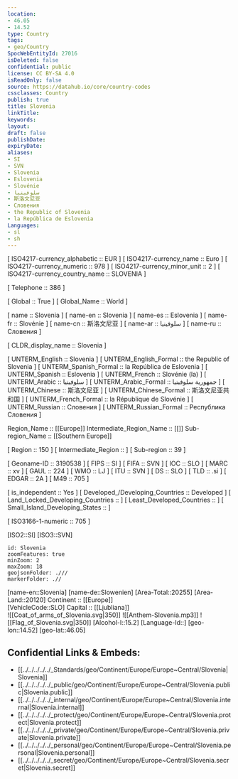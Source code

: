 ```yaml
---
location:
- 46.05
- 14.52
type: Country
tags:
- geo/Country
SpocWebEntityId: 27016
isDeleted: false
confidential: public
license: CC BY-SA 4.0
isReadOnly: false
source: https://datahub.io/core/country-codes
cssclasses: Country
publish: true
title: Slovenia
linkTitle: 
keywords: 
layout: 
draft: false
publishDate: 
expiryDate: 
aliases:
- SI
- SVN
- Slovenia
- Eslovenia
- Slovénie
- سلوفينيا
- 斯洛文尼亚
- Словения
- the Republic of Slovenia
- la República de Eslovenia
Languages:
- sl
- sh
---
```



[	ISO4217-currency_alphabetic	 :: EUR ] 
[	ISO4217-currency_name	 :: Euro ] 
[	ISO4217-currency_numeric	 :: 978 ] 
[	ISO4217-currency_minor_unit	 :: 2 ] 
[	ISO4217-currency_country_name	 :: SLOVENIA ] 

[	Telephone	 :: 386 ] 

[	Global	 :: True ] 
[	Global_Name	 :: World ] 

[	name	 :: Slovenia ] 
[	name-en	 :: Slovenia ] 
[	name-es	 :: Eslovenia ] 
[	name-fr	 :: Slovénie ] 
[	name-cn	 :: 斯洛文尼亚 ] 
[	name-ar	 :: سلوفينيا ] 
[	name-ru	 :: Словения ] 

[	CLDR_display_name	 :: Slovenia ] 

[	UNTERM_English	 :: Slovenia ] 
[	UNTERM_English_Formal	 :: the Republic of Slovenia ] 
[	UNTERM_Spanish_Formal	 :: la República de Eslovenia ] 
[	UNTERM_Spanish	 :: Eslovenia ] 
[	UNTERM_French	 :: Slovénie (la) ] 
[	UNTERM_Arabic	 :: سلوفينيا ] 
[	UNTERM_Arabic_Formal	 :: جمهورية سلوفينيا ] 
[	UNTERM_Chinese	 :: 斯洛文尼亚 ] 
[	UNTERM_Chinese_Formal	 :: 斯洛文尼亚共和国 ] 
[	UNTERM_French_Formal	 :: la République de Slovénie ] 
[	UNTERM_Russian	 :: Словения ] 
[	UNTERM_Russian_Formal	 :: Республика Словения ] 

Region_Name ::  [[Europe]] 
Intermediate_Region_Name ::  [[]] 
Sub-region_Name ::  [[Southern Europe]] 

[	Region	 :: 150 ] 
[	Intermediate_Region	 ::  ] 
[	Sub-region	 :: 39 ] 

[	Geoname-ID	 :: 3190538 ] 
[	FIPS	 :: SI ] 
[	FIFA	 :: SVN ] 
[	IOC	 :: SLO ] 
[	MARC	 :: xv ] 
[	GAUL	 :: 224 ] 
[	WMO	 :: LJ ] 
[	ITU	 :: SVN ] 
[	DS	 :: SLO ] 
[	TLD	 :: .si ] 
[	EDGAR	 :: 2A ] 
[	M49	 :: 705 ] 

[	is_independent	 :: Yes ] 
[	Developed_/Developing_Countries	 :: Developed ] 
[	Land_Locked_Developing_Countries	 ::  ] 
[	Least_Developed_Countries	 ::  ] 
[	Small_Island_Developing_States	 ::  ] 

[	ISO3166-1-numeric	 :: 705 ] 



[ISO2::SI] 
[ISO3::SVN] 

```leaflet
id: Slovenia
zoomFeatures: true 
minZoom: 2 
maxZoom: 18
geojsonFolder: .///
markerFolder: .//
```

[name-en::Slovenia] 
[name-de::Slowenien] 
[Area-Total::20255] 
[Area-Land::20120] 
Continent :: [[Europe]]  
[VehicleCode::SLO] 
Capital :: [[Ljubliana]]  
![[Coat_of_arms_of_Slovenia.svg|350]] 
![[Anthem-Slovenia.mp3]] 
![[Flag_of_Slovenia.svg|350]] 
[Alcohol-l::15.2] 
[Language-Id::] 
[geo-lon::14.52] 
[geo-lat::46.05] 



## Confidential Links & Embeds: 
- [[../../../../../_Standards/geo/Continent/Europe/Europe~Central/Slovenia|Slovenia]] 
- [[../../../../../_public/geo/Continent/Europe/Europe~Central/Slovenia.public|Slovenia.public]] 
- [[../../../../../_internal/geo/Continent/Europe/Europe~Central/Slovenia.internal|Slovenia.internal]] 
- [[../../../../../_protect/geo/Continent/Europe/Europe~Central/Slovenia.protect|Slovenia.protect]] 
- [[../../../../../_private/geo/Continent/Europe/Europe~Central/Slovenia.private|Slovenia.private]] 
- [[../../../../../_personal/geo/Continent/Europe/Europe~Central/Slovenia.personal|Slovenia.personal]] 
- [[../../../../../_secret/geo/Continent/Europe/Europe~Central/Slovenia.secret|Slovenia.secret]] 


